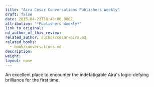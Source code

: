 ```yaml
---
title: "Aira Cesar Conversations Publishers Weekly"
draft: false
date: 2015-04-23T18:48:00.000Z
attribution: "*Publishers Weekly*"
link_to_original:
nd_author_of_this_review:
related_author: author/cesar-aira.md
related_books:
  - book/conversations.md
description:
weight:
layout: none
---
```

An excellent place to encounter the indefatigable Aira's logic-defying brilliance for the first time.

